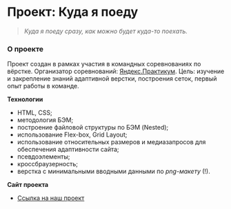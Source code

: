 # Проект: Куда я поеду

> _Куда я поеду сразу, как можно будет куда-то поехать._

### О проекте

Проект создан в рамках участия в командных соревнованиях по вёрстке.
Организатор соревнований: [Яндекс.Практикум](https://practicum.yandex.ru/).
Цель: изучение и закрепление знаний адаптивной верстки, построения сеток, первый опыт работы в команде.

**Технологии**

- HTML, CSS;
- методология БЭМ;
- построение файловой структуры по БЭМ (Nested);
- использование Flex-box, Grid Layout;
- использование относительных размеров и медиазапросов для обеспечения адаптивности сайта;
- псевдоэлементы;
- кроссбраузерность;
- верстка с минимальными вводными данными по _png-макету_ (!).

**Сайт проекта**

- [Ссылка на наш проект](https://nataliesolts.github.io/Where-will-I-go/)

